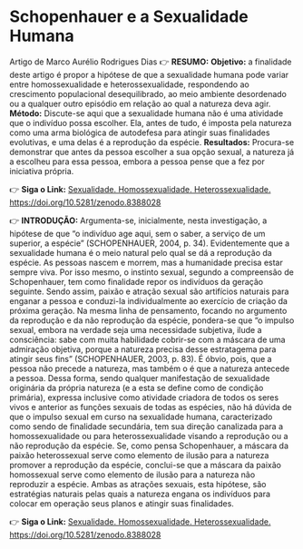 # Schopenhauer e a Sexualidade Humana
Artigo de Marco Aurélio Rodrigues Dias
:point_right: **RESUMO:** **Objetivo:** a finalidade deste artigo é propor a hipótese de que a sexualidade humana pode variar entre homossexualidade e heterossexualidade, respondendo ao crescimento populacional desequilibrado, ao meio ambiente desordenado ou a qualquer outro episódio em relação ao qual a natureza deva agir. **Método:** Discute-se aqui que a sexualidade humana não é uma atividade que o indivíduo possa escolher. Ela, antes de tudo, é imposta pela natureza como uma arma biológica de autodefesa para atingir suas finalidades evolutivas, e uma delas é a reprodução da espécie. **Resultados:** Procura-se demonstrar que antes da pessoa escolher a sua opção sexual, a natureza já a escolheu para essa pessoa, embora a pessoa pense que a fez por iniciativa própria. 

:point_right: **Siga o Link:** [Sexualidade. Homossexualidade. Heterossexualidade.
](https://doi.org/10.5281/zenodo.8388028)https://doi.org/10.5281/zenodo.8388028

:point_right: **INTRODUÇÃO:** Argumenta-se, inicialmente, nesta investigação, a hipótese de que “o indivíduo age aqui, sem o saber, a serviço de um superior, a espécie” (SCHOPENHAUER, 2004, p. 34). Evidentemente que a sexualidade humana é o meio natural pelo qual se dá a reprodução da espécie. As pessoas nascem e morrem, mas a humanidade precisa estar sempre viva. Por isso mesmo, o instinto sexual, segundo a compreensão de Schopenhauer, tem como finalidade repor os indivíduos da geração seguinte. Sendo assim, paixão e atração sexual são artifícios naturais para enganar a pessoa e conduzi-la individualmente ao exercício de criação da próxima geração. Na mesma linha de pensamento, focando no argumento da reprodução e da não reprodução da espécie, pondera-se que “o impulso sexual, embora na verdade seja uma  necessidade subjetiva, ilude a consciência: sabe com muita habilidade cobrir-se com a máscara de uma admiração objetiva, porque a natureza precisa desse estratagema para atingir seus fins” (SCHOPENHAUER, 2003, p. 83). É óbvio, pois, que a pessoa não precede a natureza, mas também o é que a natureza antecede a pessoa. Dessa forma, sendo qualquer manifestação de sexualidade originária da própria natureza (e a esta se define como de condição primária), expressa inclusive como atividade criadora de todos os seres vivos e anterior as funções sexuais de todas as espécies, não há dúvida de que o impulso sexual em curso na sexualidade humana, caracterizado como sendo de finalidade secundária, tem sua direção canalizada para a homossexualidade ou para heterossexualidade visando a reprodução ou a não reprodução da espécie. Se, como pensa Schopenhauer, a máscara da paixão heterossexual serve como elemento de ilusão para a natureza promover a reprodução da espécie, conclui-se que a máscara da paixão homossexual serve como elemento de ilusão para a natureza não reproduzir a espécie. Ambas as atrações sexuais, esta hipótese, são estratégias naturais pelas quais a natureza engana os indivíduos para colocar em operação seus planos e atingir suas finalidades.

:point_right: **Siga o Link:** [Sexualidade. Homossexualidade. Heterossexualidade.
](https://doi.org/10.5281/zenodo.8388028)https://doi.org/10.5281/zenodo.8388028
